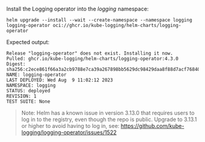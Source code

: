 Install the Logging operator into the *logging* namespace:

```shell
helm upgrade --install --wait --create-namespace --namespace logging logging-operator oci://ghcr.io/kube-logging/helm-charts/logging-operator
```

Expected output:

```shell
Release "logging-operator" does not exist. Installing it now.
Pulled: ghcr.io/kube-logging/helm-charts/logging-operator:4.3.0
Digest: sha256:c2ece861f66a3a2cb9788e7ca39a267898bb5629dc98429daa8f88d7acf76840
NAME: logging-operator
LAST DEPLOYED: Wed Aug  9 11:02:12 2023
NAMESPACE: logging
STATUS: deployed
REVISION: 1
TEST SUITE: None
```

> Note: Helm has a known issue in version 3.13.0 that requires users to log in to the registry, even though the repo is public.
> Upgrade to 3.13.1 or higher to avoid having to log in, see: https://github.com/kube-logging/logging-operator/issues/1522
